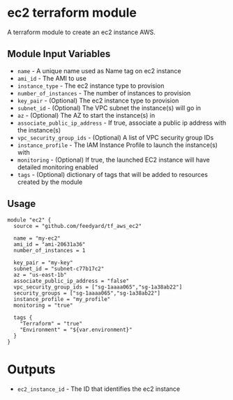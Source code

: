 ec2 terraform module
===========

A terraform module to create an ec2 instance AWS.


Module Input Variables
----------------------

- `name` - A unique name used as Name tag on ec2 instance
- `ami_id` - The AMI to use
- `instance_type` - The ec2 instance type to provision
- `number_of_instances` - The number of instances to provision
- `key_pair` - (Optional) The ec2 instance type to provision
- `subnet_id` - (Optional) The VPC subnet the instance(s) will go in
- `az` - (Optional) The AZ to start the instance(s) in
- `associate_public_ip_address` - If true, associate a public ip address with the instance(s)
- `vpc_security_group_ids` - (Optional) A list of VPC security group IDs
- `instance_profile` - The IAM Instance Profile to launch the instance(s) with
- `monitoring` - (Optional) If true, the launched EC2 instance will have detailed monitoring enabled
- `tags` - (Optional) dictionary of tags that will be added to resources created by the module

Usage
-----

```hcl
module "ec2" {
  source = "github.com/feedyard/tf_aws_ec2"

  name = "my-ec2"
  ami_id = "ami-20631a36"
  number_of_instances = 1

  key_pair = "my-key"
  subnet_id = "subnet-c77b17c2"
  az = "us-east-1b"
  associate_public_ip_address = "false"
  vpc_security_group_ids = ["sg-1aaaa065","sg-1a38ab22"]
  security_groups = ["sg-1aaaa065","sg-1a38ab22"]
  instance_profile = "my_profile"
  monitoring = "true"
  
  tags {
    "Terraform" = "true"
    "Environment" = "${var.environment}"
  }
}
```

Outputs
=======

 - `ec2_instance_id` - The ID that identifies the ec2 instance

